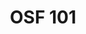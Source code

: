 ---
title: OSF 101
category: workshops 
tag:
- OSF
- news
excerpt: This hour-long webinar is an introduction to using the Open Science Framework (OSF https://osf.io) - a free, open source web application built to help researchers manage their workflows. The OSF is part collaboration tool, part version control software, and part data archive. The OSF connects to popular tools researchers already use, like Dropbox, Box, Github and Mendeley, to streamline workflows and increase efficiency.
link: https://zoom.us/webinar/register/WN_C48V7JHUTrqAPkgWEjVm_A?utm_source=Open+Science+Framework+General&utm_campaign=513d67812d-Webinars-for-Sept-Oct-2017&utm_medium=email&utm_term=0_c5fabe3548-513d67812d-321263253
--- 